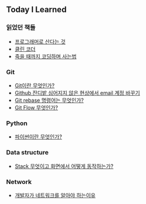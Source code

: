 ## Today I Learned 

### 읽었던 책들
+ <a href="https://github.com/pan3800/TIL/blob/main/%EC%9D%BD%EC%97%88%EB%8D%98%20%EC%B1%85%EB%93%A4/%ED%94%84%EB%A1%9C%EA%B7%B8%EB%9E%98%EB%A8%B8%EB%A1%9C%20%EC%82%B0%EB%8B%A4%EB%8A%94%20%EA%B2%83.md">프로그래머로 산다는 것</a>
+ <a href="https://github.com/pan3800/TIL/blob/main/%EC%9D%BD%EC%97%88%EB%8D%98%20%EC%B1%85%EB%93%A4/%ED%81%B4%EB%A6%B0%20%EC%BD%94%EB%8D%94.md">클린 코더</a>
+ <a href="https://github.com/pan3800/TIL/blob/main/%EC%9D%BD%EC%97%88%EB%8D%98%20%EC%B1%85%EB%93%A4/%EC%A3%BD%EC%9D%84%20%EB%95%8C%EA%B9%8C%EC%A7%80%20%EC%BD%94%EB%94%A9%ED%95%98%EB%A9%B0%20%EC%82%AC%EB%8A%94%20%EB%B2%95.md">죽을 때까지 코딩하며 사는법</a>

### Git
+ <a href="https://yanacoding.tistory.com/4">Git이란 무엇인가?</a>
+ <a href="https://wellbell.tistory.com/43">Github 잔디밭 심어지지 않은 현상에서 email 계정 바꾸기</a>
+ <a href="https://cross-the-line.tistory.com/20">Git rebase 명령어는 무엇인가?</a>
+ <a href="https://puleugo.tistory.com/107">Git Flow 무엇인가?</a>

### Python
+ <a href="">파이썬이란 무엇인가?</a>


### Data structure
+ <a href="https://tmdrnr96.tistory.com/28">Stack 무엇이고 화면에서 어떻게 동작하는가?</a>

### Network
+ <a href="https://hongong.hanbit.co.kr/network-%EA%B0%9C%EB%B0%9C%EC%9E%90%EA%B0%80-%EC%BB%B4%ED%93%A8%ED%84%B0-%EB%84%A4%ED%8A%B8%EC%9B%8C%ED%81%AC%EB%A5%BC-%EC%95%8C%EC%95%84%EC%95%BC-%ED%95%98%EB%8A%94-%EC%9D%B4%EC%9C%A0/">개발자가 네트워크를 알아야 하는이유</a>



